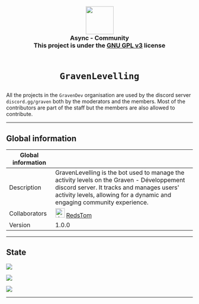 <h3 align="center">
  <img src="https://avatars.githubusercontent.com/u/78621926?s=200&v=4" width="75"><br/>
  Async - Community <br/>
  This project is under the <a href="https://choosealicense.com/licenses/gpl-3.0/">GNU GPL v3</a> license<br/><br/>
</h3>

# <p align="center">`GravenLevelling`</p>

All the projects in the <code>GravenDev</code> organisation are used by the discord server <code>
discord.gg/graven</code> both by the moderators and the members.
Most of the contributors are part of the staff but the members are also allowed to contribute.

---
## Global information

| Global information |                                                                                                                                                                                                                                                                                                                                                                                                                                         |
|--------------------|-----------------------------------------------------------------------------------------------------------------------------------------------------------------------------------------------------------------------------------------------------------------------------------------------------------------------------------------------------------------------------------------------------------------------------------------|
| Description        | GravenLevelling is the bot used to manage the activity levels on the Graven - Développement discord server. It tracks and manages users' activity levels, allowing for a dynamic and engaging community experience.                                                                                                                                                                                |
| Collaborators      | <img src="https://avatars.githubusercontent.com/u/44524788?v=4" alt="drawing" width="25"/> [RedsTom](https://github.com/RedsTom)                                                                                                                                                                                                                                                                 |
| Version            | 1.0.0                                                                                                                                                                                                                                                                                                                                                                                                                              |

---

## State
![](https://img.shields.io/badge/State-In_production-green?style=for-the-badge)

![](https://img.shields.io/github/issues/GravenDev/GravenLevelling?style=for-the-badge)

![](https://img.shields.io/github/issues-pr/GravenDev/GravenLevelling?style=for-the-badge)

--- 
